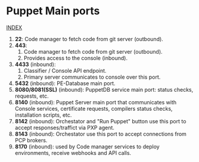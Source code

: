 # Puppet Main ports

[INDEX](../../README.md)

1. **22**: Code manager to fetch code from git server (outbound).
1. **443**: 
   1. Code manager to fetch code from git server (outbound).
   1. Provides access to the console (inbound).
1. **4433** (inbound):
   1. Classifier / Console API endpoint.
   1. Primary server communicates to console over this port.  
1. **5432** (inbound): PE-Database main port.
1. **8080/8081(SSL)** (inbound): PuppetDB service main port: status checks, requests, etc.
1. **8140** (inbound): Puppet Server main port that communicates with Console services, certificate requests, compilers status checks, installation scripts, etc.
1. **8142** (inbound): Orchestator and "Run Puppet" button use this port to accept responses/traffict via PXP agent.
1. **8143** (inbound): Orchestator use this port to accept connections from PCP brokers. 
2. **8170** (inbound): used by Code manager services to deploy environments, receive webhooks and API calls.